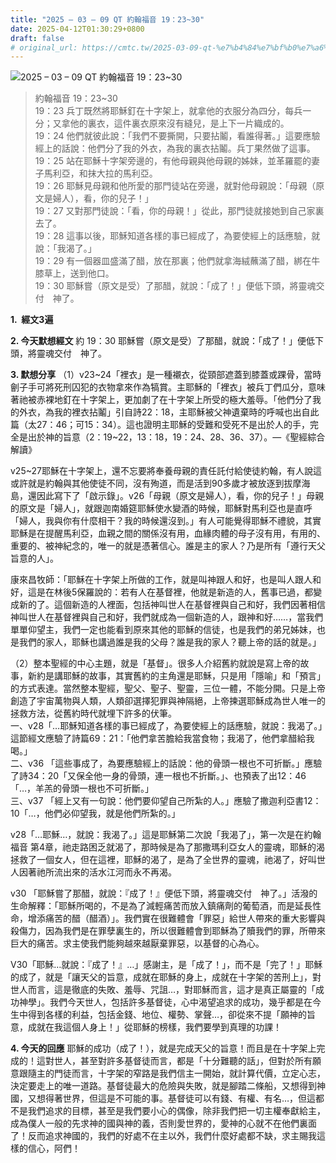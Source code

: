 ```yaml
---
title: "2025 – 03 – 09 QT 約翰福音 19：23~30"
date: 2025-04-12T01:30:29+0800
draft: false
# original_url: https://cmtc.tw/2025-03-09-qt-%e7%b4%84%e7%bf%b0%e7%a6%8f%e9%9f%b3-19%ef%bc%9a2330
---
```


![2025 – 03 – 09 QT 約翰福音 19：23\~30](/images/qt.jpg  "2025 – 03 – 09 QT 約翰福音 19：23\~30")

> 約翰福音 19：23\~30  
> 19：23 兵丁既然將耶穌釘在十字架上，就拿他的衣服分為四分，每兵一分；又拿他的裏衣，這件裏衣原來沒有縫兒，是上下一片織成的。  
> 19：24 他們就彼此說：「我們不要撕開，只要拈鬮，看誰得著。」這要應驗經上的話說：他們分了我的外衣，為我的裏衣拈鬮。兵丁果然做了這事。  
> 19：25 站在耶穌十字架旁邊的，有他母親與他母親的姊妹，並革羅罷的妻子馬利亞，和抹大拉的馬利亞。  
> 19：26 耶穌見母親和他所愛的那門徒站在旁邊，就對他母親說：「母親（原文是婦人），看，你的兒子！」  
> 19：27 又對那門徒說：「看，你的母親！」從此，那門徒就接她到自己家裏去了。  
> 19：28 這事以後，耶穌知道各樣的事已經成了，為要使經上的話應驗，就說：「我渴了。」  
> 19：29 有一個器皿盛滿了醋，放在那裏；他們就拿海絨蘸滿了醋，綁在牛膝草上，送到他口。  
> 19：30 耶穌嘗（原文是受）了那醋，就說：「成了！」便低下頭，將靈魂交付　神了。

**1.  經文3遍**

**2. 今天默想經文**
約 19：30 耶穌嘗（原文是受）了那醋，就說：「成了！」便低下頭，將靈魂交付　神了。

**3. 默想分享**
（1）v23\~24「裡衣」是一種襯衣，從頸部遮蓋到膝蓋或踝骨，當時劊子手可將死刑囚犯的衣物拿來作為犒賞。主耶穌的「裡衣」被兵丁們瓜分，意味著祂被赤裸地釘在十字架上，更加劇了在十字架上所受的極大羞辱。「他們分了我的外衣，為我的裡衣拈鬮」引自詩22：18，主耶穌被父神遺棄時的呼喊也出自此篇（太27：46；可15：34）。這也證明主耶穌的受難和受死不是出於人的手，完全是出於神的旨意（2：19\~22，13：18，19：24、28、36、37）。—《聖經綜合解讀》

v25\~27耶穌在十字架上，還不忘要將奉養母親的責任託付給使徒約翰，有人說這或許就是約翰與其他使徒不同，沒有殉道，而是活到90多歲才被放逐到拔摩海島，還因此寫下了「啟示錄」。v26「母親（原文是婦人），看，你的兒子！」母親的原文是「婦人」，就跟迦南婚筵耶穌使水變酒的時候，耶穌對馬利亞也是直呼「婦人，我與你有什麼相干？我的時候還沒到。」有人可能覺得耶穌不禮貌，其實耶穌是在提醒馬利亞，血親之間的關係沒有用，血緣肉體的母子沒有用，有用的、重要的、被神紀念的，唯一的就是憑著信心。誰是主的家人？乃是所有「遵行天父旨意的人」。

康來昌牧師：「耶穌在十字架上所做的工作，就是叫神跟人和好，也是叫人跟人和好，這是在林後5保羅說的：若有人在基督裡，他就是新造的人，舊事已過，都變成新的了。這個新造的人裡面，包括神叫世人在基督裡與自己和好，我們因著相信神叫世人在基督裡與自己和好，我們就成為一個新造的人，跟神和好……，當我們單單仰望主，我們一定也能看到原來其他的耶穌的信徒，也是我們的弟兄姊妹，也是我們的家人，耶穌也講過誰是我的父母？誰是我的家人？聽上帝的話的就是。」

（2）整本聖經的中心主題，就是「基督」。很多人介紹舊約就說是寫上帝的故事，新約是講耶穌的故事，其實舊約的主角還是耶穌，只是用「隱喻」和「預言」的方式表達。當然整本聖經，聖父、聖子、聖靈，三位一體，不能分開。只是上帝創造了宇宙萬物與人類，人類卻選擇犯罪與神隔絕，上帝揀選耶穌成為世人唯一的拯救方法，從舊約時代就埋下許多的伏筆。  
一、v28「…耶穌知道各樣的事已經成了，為要使經上的話應驗，就說：我渴了。」這節經文應驗了詩篇69：21：「他們拿苦膽給我當食物；我渴了，他們拿醋給我喝。」  
二、v36 「這些事成了，為要應驗經上的話說：他的骨頭一根也不可折斷。」應驗了詩34：20「又保全他一身的骨頭，連一根也不折斷。」、也預表了出12：46「…，羊羔的骨頭一根也不可折斷。」  
三、v37 「經上又有一句說：他們要仰望自己所紮的人。」應驗了撒迦利亞書12：10「…，他們必仰望我，就是他們所紮的。」

v28「…耶穌…，就說：我渴了。」這是耶穌第二次說「我渴了」，第一次是在約翰福音 第4章，祂走路困乏就渴了，那時候是為了那撒瑪利亞女人的靈魂，耶穌的渴拯救了一個女人，但在這裡，耶穌的渴了，是為了全世界的靈魂，祂渴了，好叫世人因著祂所流出來的活水江河而永不再渴。

v30 「耶穌嘗了那醋，就說：『成了！』便低下頭，將靈魂交付　神了。」活潑的生命解釋：「耶穌所喝的，不是為了減輕痛苦而放入鎮痛劑的葡萄酒，而是延長性命，增添痛苦的醋（醋酒）」。我們實在很難體會「罪惡」給世人帶來的重大影響與殺傷力，因為我們是在罪孽裏生的，所以很難體會到耶穌為了贖我們的罪，所帶來巨大的痛苦。求主使我們能夠越來越厭棄罪惡，以基督的心為心。

V30「耶穌…就說：『成了！』…」感謝主，是「成了！」，而不是「完了！」耶穌的成了，就是「讓天父的旨意，成就在耶穌的身上，成就在十字架的苦刑上」，對世人而言，這是徹底的失敗、羞辱、咒詛…，對耶穌而言，這才是真正屬靈的「成功神學」。我們今天世人，包括許多基督徒，心中渴望追求的成功，幾乎都是在今生中得到各樣的利益，包括金錢、地位、權勢、掌聲…，卻從來不提「願神的旨意，成就在我這個人身上！」從耶穌的榜樣，我們要學到真理的功課！

**4. 今天的回應**
耶穌的成功（成了！），就是完成天父的旨意！而且是在十字架上完成的！這對世人，甚至對許多基督徒而言，都是「十分難聽的話」，但對於所有願意跟隨主的門徒而言，十字架的窄路是我們信主一開始，就計算代價，立定心志，決定要走上的唯一道路。基督徒最大的危險與失敗，就是腳踏二條船，又想得到神國，又想得著世界，但這是不可能的事。基督徒可以有錢、有權、有名…，但這都不是我們追求的目標，甚至是我們要小心的偶像，除非我們把一切主權奉獻給主，成為僕人一般的先求神的國與神的義，否則愛世界的，愛神的心就不在他們裏面了！反而追求神國的，我們的好處不在主以外，我們什麼好處都不缺，求主賜我這樣的信心，阿們！
